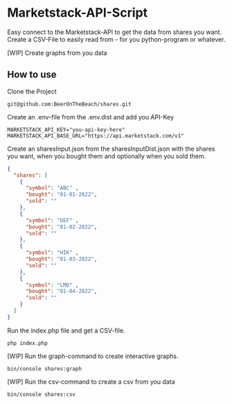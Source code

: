 # Marketstack-API-Script

Easy connect to the Marketstack-API to get the data from shares you want.
Create a CSV-File to easily read from - for you python-program or whatever.

[WIP] Create graphs from you data

## How to use

Clone the Project
````shell
git@github.com:BeerOnTheBeach/shares.git
````

Create an .env-file from the .env.dist and add you API-Key
````dotenv
MARKETSTACK_API_KEY="you-api-key-here"
MARKETSTACK_API_BASE_URL="https://api.marketstack.com/v1"
````

Create an sharesInput.json from the sharesInputDist.json with
the shares you want, when you bought them and optionally when you
sold them.
````json
{
  "shares": [
    {
      "symbol": "ABC" ,
      "bought": "01-01-2022",
      "sold": ""
    },
    {
      "symbol": "DEF" ,
      "bought": "01-02-2022",
      "sold": ""
    },
    {
      "symbol": "HIK" ,
      "bought": "01-03-2022",
      "sold": ""
    },
    {
      "symbol": "LMO" ,
      "bought": "01-04-2022",
      "sold": ""
    }
  ]
}
````

Run the index.php file and get a CSV-file.

````shell
php index.php
````

[WIP] Run the graph-command to create interactive
graphs.
````shell
bin/console shares:graph
````

[WIP] Run the csv-command to create a csv from you data
````shell
bin/console shares:csv
````